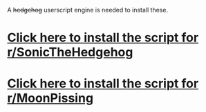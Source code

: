 A ~~hedgehog~~ userscript engine is needed to install these.
# [Click here to install the script for r/SonicTheHedgehog](https://github.com/rsilverthehedgehog/rsonic-subs-userscripts/raw/main/r_MoonPissing.user.js)
# [Click here to install the script for r/MoonPissing](https://github.com/rsilverthehedgehog/rsonic-subs-userscripts/raw/main/r_MoonPissing.user.js)

